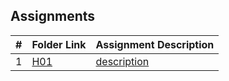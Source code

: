 ## Assignments

|  #  | Folder Link                         | Assignment Description                          |
| :-: | ----------------------------------- | ----------------------------------------------- |
|  1  | [H01](https://github.com/thehighestbidder/2143--Object-Oriented-Programming/tree/main/Assignments/H01)  | [description](https://github.com/thehighestbidder/2143--Object-Oriented-Programming/tree/main/Assignments/H01)   |
